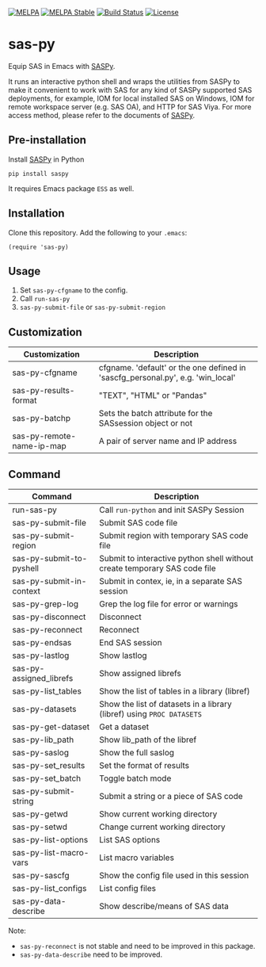 [![MELPA](https://melpa.org/packages/sas-py-badge.svg)](https://melpa.org/#/sas-py)
[![MELPA Stable](https://stable.melpa.org/packages/sas-py-badge.svg)](https://stable.melpa.org/#/sas-py)
[![Build Status](https://github.com/ShuguangSun/sas-py/workflows/CI/badge.svg)](https://github.com/ShuguangSun/sas-py/actions)
[![License](http://img.shields.io/:license-gpl3-blue.svg)](http://www.gnu.org/licenses/gpl-3.0.html)


# sas-py

Equip SAS in Emacs with [SASPy](https://github.com/sassoftware/saspy).

It runs an interactive python shell and wraps the utilities from SASPy to make
it convenient to work with SAS for any kind of SASPy supported SAS deployments,
for example, IOM for local installed SAS on Windows, IOM for remote workspace
server (e.g. SAS OA), and HTTP for SAS Viya. For more access method, please
refer to the documents of
[SASPy](https://sassoftware.github.io/saspy/configuration.html#choosing-an-access-method).



## Pre-installation

Install [SASPy](https://github.com/sassoftware/saspy) in Python

```
pip install saspy
```

It requires Emacs package `ESS` as well.

## Installation

Clone this repository. Add the following to your `.emacs`:

``` elisp
(require 'sas-py)
```

## Usage

1. Set `sas-py-cfgname` to the config.
2. Call `run-sas-py`
3. `sas-py-submit-file` or `sas-py-submit-region`


## Customization

| Customization             | Description                                                                     |
|---------------------------|---------------------------------------------------------------------------------|
| sas-py-cfgname            | cfgname. 'default' or the one defined in 'sascfg_personal.py', e.g. 'win_local' |
| sas-py-results-format     | "TEXT", "HTML" or "Pandas"                                                      |
| sas-py-batchp             | Sets the batch attribute for the SASsession object or not                       |
| sas-py-remote-name-ip-map | A pair of server name and IP address                                            |


## Command

| Command                  | Description                                                               |
|--------------------------|---------------------------------------------------------------------------|
| run-sas-py               | Call `run-python` and init SASPy Session                                  |
| sas-py-submit-file       | Submit SAS code file                                                      |
| sas-py-submit-region     | Submit region with temporary SAS code file                                |
| sas-py-submit-to-pyshell | Submit to interactive python shell without create temporary SAS code file |
| sas-py-submit-in-context | Submit in contex, ie, in a separate SAS session                           |
| sas-py-grep-log          | Grep the log file for error or warnings                                   |
| sas-py-disconnect        | Disconnect                                                                |
| sas-py-reconnect         | Reconnect                                                                 |
| sas-py-endsas            | End SAS session                                                           |
| sas-py-lastlog           | Show lastlog                                                              |
| sas-py-assigned_librefs  | Show assigned librefs                                                     |
| sas-py-list_tables       | Show the list of tables in a library (libref)                             |
| sas-py-datasets          | Show the list of datasets in a library (libref) using `PROC DATASETS`     |
| sas-py-get-dataset       | Get a dataset                                                             |
| sas-py-lib_path          | Show lib_path of the libref                                               |
| sas-py-saslog            | Show the full saslog                                                      |
| sas-py-set_results       | Set the format of results                                                 |
| sas-py-set_batch         | Toggle batch mode                                                         |
| sas-py-submit-string     | Submit a string or a piece of SAS code                                    |
| sas-py-getwd             | Show current working directory                                            |
| sas-py-setwd             | Change current working directory                                          |
| sas-py-list-options      | List SAS options                                                          |
| sas-py-list-macro-vars   | List macro variables                                                      |
| sas-py-sascfg            | Show the config file used in this session                                 |
| sas-py-list_configs      | List config files                                                         |
| sas-py-data-describe     | Show describe/means of SAS data                                           |


Note:
- `sas-py-reconnect` is not stable and need to be improved in this package.
- `sas-py-data-describe` need to be improved.
